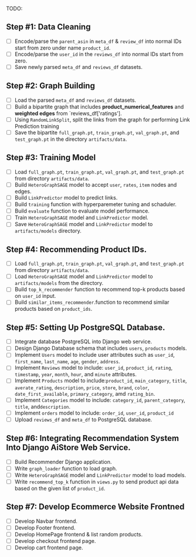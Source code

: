 TODO:

## Step #1: Data Cleaning
- [ ] Encode/parse the `parent_asin` in `meta_df` & `review_df` into normal IDs start from zero under name `product_id`.
- [ ] Encode/parse the `user_id` in the `reviews_df` into normal IDs start from zero.
- [ ] Save newly parsed `meta_df` and `reviews_df` datasets.

## Step #2: Graph Building
- [ ] Load the parsed `meta_df` and `reviews_df` datasets.
- [ ] Build a bipartite graph that includes **product_numerical_features** and **weighted edges** from `reviews_df['ratings'].
- [ ] Using `RandomLinkSplit`, split the links from the graph for performing Link Prediction training
- [ ] Save the bipartite `full_graph.pt`, `train_graph.pt`, `val_graph.pt`, and `test_graph.pt` in the directory `artifacts/data`.

## Step #3: Training Model
- [ ] Load  `full_graph.pt`, `train_graph.pt`, `val_graph.pt`, and `test_graph.pt` from  directory `artifacts/data`.
- [ ] Build `HeteroGraphSAGE` model to accept `user`, `rates`, `item` nodes and edges.
- [ ] Build `LinkPredictor` model to predict links.
- [ ] Build `training` function with hyperparemeter tuning and schaduler.
- [ ] Build `evaluate` function to evaluate model performance.
- [ ] Train `HeteroGraphSAGE` model and `LinkPredictor` model.
- [ ] Save `HeteroGraphSAGE` model and `LinkPredictor` model to `artifacts/models` directory.

## Step #4: Recommending Product IDs.
- [ ] Load `full_graph.pt`, `train_graph.pt`, `val_graph.pt`, and `test_graph.pt` from  directory `artifacts/data`.
- [ ] Load `HeteroGraphSAGE` model and `LinkPredictor` model to `artifacts/models` from the directory.
- [ ] Build `top_k_recommender` function to recommend top-k products based on `user_id` input.
- [ ] Build `similar_items_recommender`.function to recommend similar products based on `product_ids`.

## Step #5: Setting Up PostgreSQL Database.
- [ ] Integrate database PostgreSQL into Django web service.
- [ ] Design Django Database schema that includes `users`, `products` models.
- [ ] Implement `Users` model to include user attributes such as `user_id`, `first_name`, `last_name`, `age`, `gender`, `address`.
- [ ] Implement `Reviews` model to include: `user_id`, `product_id`, `rating`, `timestamp`, `year`, `month`, `hour`, and `minute` attributes.
- [ ] Implement `Products` model to include:`product_id`, `main_category`, `title`, `averate_rating`, `description`, `price`, `store`, `brand`, `color`, `date_first_available`, `primary_category`, amd `rating_bin`.
- [ ] Implement `Categories` model to include: `category_id`, `parent_category`, `title`, and`description`.
- [ ] Implement `orders` model to include: `order_id`, `user_id`, `product_id`
- [ ] Upload `reviews_df` and `meta_df` to PostgreSQL database.

## Step #6: Integrating Recommendation System Into Django AiStore Web Service.
- [ ] Build Recommender Django application.
- [ ] Write `graph_loader` function to load graph.
- [ ] Write `HeteroGraphSAGE` model and `LinkPredictor` model to load models.
- [ ] Write `recommend_top_k` function in `views.py` to send product api data based on the given list of `product_id`.

## Step #7: Develop Ecommerce Website Frontned
- [ ] Develop Navbar frontend.
- [ ] Develop Footer frontend.
- [ ] Develop HomePage frontend & list random products.
- [ ] Develop checkout frontend page.
- [ ] Develop cart frontend page.
